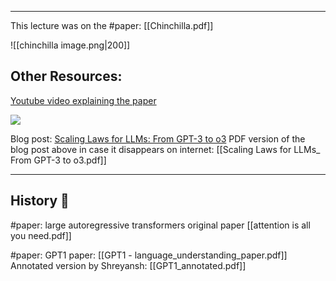 ***
This lecture was on the #paper: [[Chinchilla.pdf]]

![[chinchilla image.png|200]]
## Other Resources:

[Youtube video explaining the paper](https://www.youtube.com/watch?v=PZXN7jm9IC0)

![](https://www.youtube.com/watch?v=PZXN7jm9IC0)


Blog post: [Scaling Laws for LLMs: From GPT-3 to o3](https://cameronrwolfe.substack.com/p/llm-scaling-laws)
PDF version of the blog post above in case it disappears on internet: [[Scaling Laws for LLMs_ From GPT-3 to o3.pdf]]


***
## History 📜

#paper: large autoregressive transformers original paper [[attention is all you need.pdf]]

#paper: GPT1 paper: [[GPT1 - language_understanding_paper.pdf]] 
Annotated version by Shreyansh: [[GPT1_annotated.pdf]]



